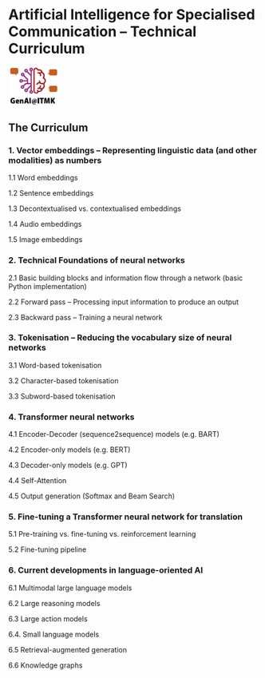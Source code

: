 # Artificial Intelligence for Specialised Communication – Technical Curriculum
<img src = "https://github.com/ITMK/AI_Literacy/blob/main/images/GenAI_ITMK.jpg?raw=true" width="20%" height="20%">

## The Curriculum

### 1. Vector embeddings – Representing linguistic data (and other modalities) as numbers
   1.1 Word embeddings
   
   1.2 Sentence embeddings
   
   1.3 Decontextualised vs. contextualised embeddings
   
   1.4 Audio embeddings
   
   1.5 Image embeddings

### 2. Technical Foundations of neural networks
   2.1 Basic building blocks and information flow through a network (basic Python implementation)
   
   2.2 Forward pass – Processing input information to produce an output
   
   2.3 Backward pass – Training a neural network

### 3. Tokenisation – Reducing the vocabulary size of neural networks
   3.1 Word-based tokenisation
   
   3.2 Character-based tokenisation
   
   3.3 Subword-based tokenisation

### 4. Transformer neural networks
   4.1 Encoder-Decoder (sequence2sequence) models (e.g. BART)
   
   4.2 Encoder-only models (e.g. BERT)
   
   4.3 Decoder-only models (e.g. GPT)
   
   4.4 Self-Attention
   
   4.5 Output generation (Softmax and Beam Search)

### 5. Fine-tuning a Transformer neural network for translation
   5.1 Pre-training vs. fine-tuning vs. reinforcement learning
   
   5.2 Fine-tuning pipeline

### 6. Current developments in language-oriented AI
   6.1 Multimodal large language models
   
   6.2 Large reasoning models

   6.3 Large action models

   6.4. Small language models

   6.5 Retrieval-augmented generation

   6.6 Knowledge graphs
